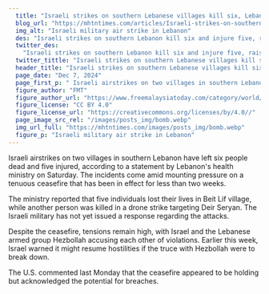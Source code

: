```yaml
---
  title: "Israeli strikes on southern Lebanese villages kill six, Lebanese health ministry says"
  blog_url: "https://mhtntimes.com/articles/Israeli-strikes-on-southern-lebanese-villages-kill-six"
  img_alt: "Israeli military air strike in Lebanon"
  des: "Israeli strikes on southern Lebanon kill six and injure five, raising tensions and challenging a fragile ceasefire with Hezbollah in place for under two weeks."
  twitter_des:
    "Israeli strikes on southern Lebanon kill six and injure five, raising tensions and challenging a fragile ceasefire with Hezbollah in place for under two weeks."
  twitter_tittle: "Israeli strikes on southern Lebanese villages kill six, Lebanese health ministry says"
  header_title: "Israeli strikes on southern Lebanese villages kill six, Lebanese health ministry says"
  page_date: "Dec 7, 2024"
  page_first_p: " Israeli airstrikes on two villages in southern Lebanon have left six people dead and five injured, according to a statement by Lebanon's health ministry on Saturday. The incidents come amid mounting pressure on a tenuous ceasefire that has been in effect for less than two weeks."
  figure_author: "FMT"
  figure_author_url: "https://www.freemalaysiatoday.com/category/world/2024/10/10/israeli-strike-kills-5-rescue-workers-in-south-lebanon/"
  figure_license: "CC BY 4.0"
  figure_license_url: "https://creativecommons.org/licenses/by/4.0//"
  page_image_src_rel: "/images/posts_img/bomb.webp"
  img_url_full: "https://mhtntimes.com/images/posts_img/bomb.webp"
  figure_p: "Israeli military air strike in Lebanon"
---
```


Israeli airstrikes on two villages in southern Lebanon have left six people dead and five injured, according to a statement by Lebanon's health ministry on Saturday. The incidents come amid mounting pressure on a tenuous ceasefire that has been in effect for less than two weeks.

The ministry reported that five individuals lost their lives in Beit Lif village, while another person was killed in a drone strike targeting Deir Seryan. The Israeli military has not yet issued a response regarding the attacks.

Despite the ceasefire, tensions remain high, with Israel and the Lebanese armed group Hezbollah accusing each other of violations. Earlier this week, Israel warned it might resume hostilities if the truce with Hezbollah were to break down.

The U.S. commented last Monday that the ceasefire appeared to be holding but acknowledged the potential for breaches.
